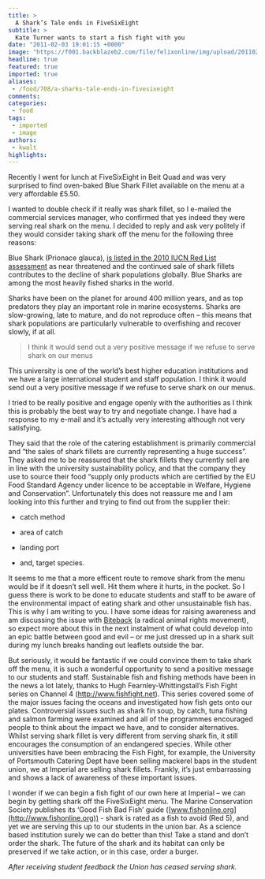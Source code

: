 ```yaml
---
title: >
  A Shark’s Tale ends in FiveSixEight
subtitle: >
  Kate Turner wants to start a fish fight with you
date: "2011-02-03 19:01:15 +0000"
image: "https://f001.backblazeb2.com/file/felixonline/img/upload/201102031858-nm1010-sharrrrk.jpg"
headline: true
featured: true
imported: true
aliases:
 - /food/708/a-sharks-tale-ends-in-fivesixeight
comments:
categories:
 - food
tags:
 - imported
 - image
authors:
 - kwalt
highlights:
---
```


Recently I went for lunch at FiveSixEight in Beit Quad and was very surprised to find oven-baked Blue Shark Fillet available on the menu at a very affordable £5.50.

I wanted to double check if it really was shark fillet, so I e-mailed the commercial services manager, who confirmed that yes indeed they were serving real shark on the menu. I decided to reply and ask very politely if they would consider taking shark off the menu for the following three reasons:

Blue Shark (Prionace glauca), [is listed in the 2010 IUCN Red List assessment](http://www.iucnredlist.org/apps/redlist/details/39381/0) as near threatened and the continued sale of shark fillets contributes to the decline of shark populations globally. Blue Sharks are among the most heavily fished sharks in the world.

Sharks have been on the planet for around 400 million years, and as top predators they play an important role in marine ecosystems. Sharks are slow-growing, late to mature, and do not reproduce often – this means that shark populations are particularly vulnerable to overfishing and recover slowly, if at all.

> I think it would send out a very positive message if we refuse to serve shark on our menus

This university is one of the world’s best higher education institutions and we have a large international student and staff population. I think it would send out a very positive message if we refuse to serve shark on our menus.

I tried to be really positive and engage openly with the authorities as I think this is probably the best way to try and negotiate change. I have had a response to my e-mail and it’s actually very interesting although not very satisfying.

They said that the role of the catering establishment is primarily commercial and “the sales of shark fillets are currently representing a huge success”. They asked me to be reassured that the shark fillets they currently sell are in line with the university sustainability policy, and that the company they use to source their food “supply only products which are certified by the EU Food Standard Agency under licence to be acceptable in Welfare, Hygiene and Conservation”. Unfortunately this does not reassure me and I am looking into this further and trying to find out from the supplier their:

- catch method

- area of catch

- landing port

- and, target species.

It seems to me that a more efficent route to remove shark from the menu would be if it doesn’t sell well. Hit them where it hurts, in the pocket. So I guess there is work to be done to educate students and staff to be aware of the environmental impact of eating shark and other unsustainable fish has. This is why I am writing to you. I have some ideas for raising awareness and am discussing the issue with [Biteback](http://www.bite-back.com/) (a radical animal rights movement), so expect more about this in the next instalment of what could develop into an epic battle between good and evil – or me just dressed up in a shark suit during my lunch breaks handing out leaflets outside the bar.

But seriously, it would be fantastic if we could convince them to take shark off the menu, it is such a wonderful opportunity to send a positive message to our students and staff. Sustainable fish and fishing methods have been in the news a lot lately, thanks to Hugh Fearnley-Whittingstall’s Fish Fight series on Channel 4 (<http://www.fishfight.net>). This series covered some of the major issues facing the oceans and investigated how fish gets onto our plates. Controversial issues such as shark fin soup, by catch, tuna fishing and salmon farming were examined and all of the programmes encouraged people to think about the impact we have, and to consider alternatives. Whilst serving shark fillet is very different from serving shark fin, it still encourages the consumption of an endangered species. While other universities have been embracing the Fish Fight, for example, the University of Portsmouth Catering Dept have been selling mackerel baps in the student union, we at Imperial are selling shark fillets. Frankly, it’s just embarrassing and shows a lack of awareness of these important issues.

I wonder if we can begin a fish fight of our own here at Imperial – we can begin by getting shark off the FiveSixEight menu. The Marine Conservation Society publishes its ‘Good Fish Bad Fish’ guide ([www.fishonline.org](http://www.fishonline.org)) - shark is rated as a fish to avoid (Red 5), and yet we are serving this up to our students in the union bar. As a science based institution surely we can do better than this! Take a stand and don’t order the shark. The future of the shark and its habitat can only be preserved if we take action, or in this case, order a burger.

_After receiving student feedback the Union has ceased serving shark._
